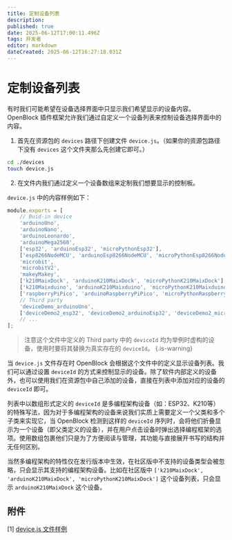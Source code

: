 ```yaml
---
title: 定制设备列表
description: 
published: true
date: 2025-06-12T17:00:11.496Z
tags: 开发者
editor: markdown
dateCreated: 2025-06-12T16:27:18.031Z
---
```


# 定制设备列表

有时我们可能希望在设备选择界面中只显示我们希望显示的设备内容。OpenBlock 插件框架允许我们通过自定义一个设备列表来控制设备选择界面中的内容。

1. 首先在资源包的 `devices` 路径下创建文件 `device.js`。（如果你的资源包路径下没有 `devices` 这个文件夹那么先创建它即可。）

``` bash
cd ./devices
touch device.js
```

2. 在文件内我们通过定义一个设备数组来定制我们想要显示的控制板。

`device.js` 中的内容样例如下：
```js
module.exports = [
    // Buid-in device
    'arduinoUno',
    'arduinoNano',
    'arduinoLeonardo',
    'arduinoMega2560',
    ['esp32', 'arduinoEsp32', 'microPythonEsp32'],
    ['esp8266NodeMCU', 'arduinoEsp8266NodeMCU', 'microPythonEsp8266NodeMCU'],
    'microbit',
    'microbitV2',
    'makeyMakey',
    ['k210MaixDock', 'arduinoK210MaixDock', 'microPythonK210MaixDock'],
    ['k210Maixduino', 'arduinoK210Maixduino', 'microPythonK210Maixduino'],
    ['raspberryPiPico', 'arduinoRaspberryPiPico', 'microPythonRaspberryPiPico'],
    // Third party
    'deviceDemo_arduinoUno',
    ['deviceDemo2_esp32', 'deviceDemo2_arduinoEsp32', 'deviceDemo2_microPythonEsp32']
  	// ...
];
```
> 注意这个文件中定义的 Third party 中的 `deviceId` 均为举例时虚构的设备，使用时要将其替换为真实存在的 `deviceId`。
{.is-warning}

当 `device.js` 文件存在时 OpenBlock 会根据这个文件中的定义显示设备列表。我们可以通过设置 `deviceId` 的方式来控制显示的设备。除了软件内部定义的设备外，也可以使用我们在资源包中自己添加的设备，直接在列表中添加对应的设备的 `deviceId` 即可。

列表中以数组形式定义的 `deviceId` 是多编程架构设备（如：ESP32、K210等）的特殊写法，因为对于多编程架构的设备来说我们实质上需要定义一个父类和多个子类来实现它，当 OpenBlock 检测到这样的 `deviceId` 序列时，会将他们折叠显示为一个设备（即父类定义的设备），并在用户点击设备时弹出选择编程框架的选项。使用数组包裹他们只是为了方便阅读与管理，其功能与直接展开书写的结构并无任何区别。

当然多编程架构的特性仅在发行版本中生效，在社区版中不支持的设备类型会被忽略，只会显示其支持的编程架构设备。比如在社区版中 `['k210MaixDock', 'arduinoK210MaixDock', 'microPythonK210MaixDock']` 这个设备列表，只会显示 `arduinoK210MaixDock` 这个设备。

## 附件

[1] [device.js 文件样例](/developer-guide/plugin-development/customizing-device-list/device.js)